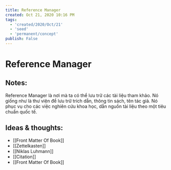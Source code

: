 ```yaml
---
title: Reference Manager
created: Oct 21, 2020 10:16 PM
tags:
  - 'created/2020/Oct/21'
  - 'seed'
  - 'permanent/concept'
publish: False
---
```

# Reference Manager

## Notes:
Reference Manager là nơi mà ta có thể lưu trữ các tài liệu tham khảo. Nó giống như là thư viện để lưu trữ trích dẫn, thông tin sách, tên tác giả. Nó phục vụ cho các việc nghiên cứu khoa học, dẫn nguồn tài liệu theo một tiêu chuẩn quốc tế.

## Ideas & thoughts:
- [[Front Matter Of Book]]
- [[Zettelkasten]]
- [[Niklas Luhmann]]
- [[Citation]]
- [[Front Matter Of Book]]